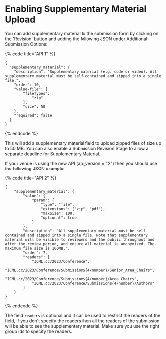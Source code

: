 # Enabling Supplementary Material Upload

You can add supplementary material to the submission form by clicking on the 'Revision' button and adding the following JSON under Additional Submission Options:

{% code title="API 1" %}
```
{
  "supplementary_material": {
    "description": "Supplementary material (e.g. code or video). All supplementary material must be self-contained and zipped into a single file.",
    "order": 10,
    "value-file": {
        "fileTypes": [
            "zip"
        ],
        "size": 50
    },
    "required": false
  }
}
```
{% endcode %}

This will add a supplementary material field to upload zipped files of size up to 50 MB. You can also enable a Submission Revision Stage to allow a separate deadline for Supplementary Material.&#x20;

If your venue is using the new API (api\_version = "2") then you should use the following JSON example:

{% code title="API 2" %}
```
{
    "supplementary_material": {
        "value": {
            "param": {
                "type": "file",
                "extensions": ["zip", "pdf"],
                "maxSize": 100,
                "optional": true
            }
        },
        "description": "All supplementary material must be self-contained and zipped into a single file. Note that supplementary material will be visible to reviewers and the public throughout and after the review period, and ensure all material is anonymized. The maximum file size is 100MB.",
        "order": 7,
        "readers": [ 
            "ICML.cc/2023/Conference", 
            "ICML.cc/2023/Conference/Submission${4/number}/Senior_Area_Chairs", 
            "ICML.cc/2023/Conference/Submission${4/number}/Area_Chairs", 
            "ICML.cc/2023/Conference/Submission${4/number}/Authors"
        ]
    }
}
```
{% endcode %}

The field `readers` is optional and it can be used to restrict the readers of the field, if you don't specify the readers then all the readers of the submission will be able to see the supplementary material. Make sure you use the right group ids to specify the readers.
